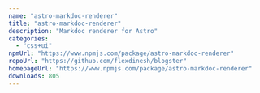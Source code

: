 ```yaml
---
name: "astro-markdoc-renderer"
title: "astro-markdoc-renderer"
description: "Markdoc renderer for Astro"
categories:
  - "css+ui"
npmUrl: "https://www.npmjs.com/package/astro-markdoc-renderer"
repoUrl: "https://github.com/flexdinesh/blogster"
homepageUrl: "https://www.npmjs.com/package/astro-markdoc-renderer"
downloads: 805
---
```

